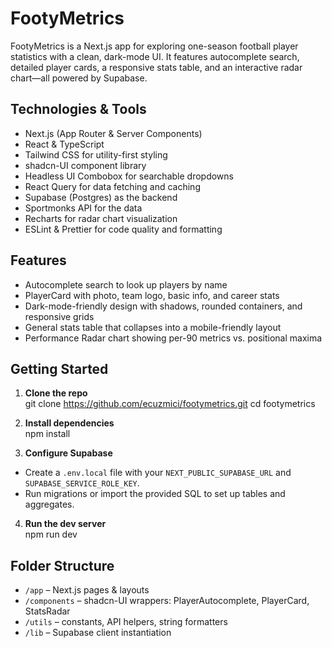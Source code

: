 # FootyMetrics

FootyMetrics is a Next.js app for exploring one-season football player statistics with a clean, dark-mode UI. It features autocomplete search, detailed player cards, a responsive stats table, and an interactive radar chart—all powered by Supabase.

## Technologies & Tools
- Next.js (App Router & Server Components)  
- React & TypeScript  
- Tailwind CSS for utility-first styling  
- shadcn-UI component library  
- Headless UI Combobox for searchable dropdowns  
- React Query for data fetching and caching  
- Supabase (Postgres) as the backend 
- Sportmonks API for the data
- Recharts for radar chart visualization  
- ESLint & Prettier for code quality and formatting  

## Features
- Autocomplete search to look up players by name  
- PlayerCard with photo, team logo, basic info, and career stats  
- Dark-mode-friendly design with shadows, rounded containers, and responsive grids  
- General stats table that collapses into a mobile-friendly layout  
- Performance Radar chart showing per-90 metrics vs. positional maxima  

## Getting Started
1. **Clone the repo**  
git clone https://github.com/ecuzmici/footymetrics.git
cd footymetrics

2. **Install dependencies**  
npm install


3. **Configure Supabase**  
- Create a `.env.local` file with your `NEXT_PUBLIC_SUPABASE_URL` and `SUPABASE_SERVICE_ROLE_KEY`.  
- Run migrations or import the provided SQL to set up tables and aggregates.  

4. **Run the dev server**  
npm run dev


## Folder Structure
- `/app` – Next.js pages & layouts  
- `/components` – shadcn-UI wrappers: PlayerAutocomplete, PlayerCard, StatsRadar  
- `/utils` – constants, API helpers, string formatters  
- `/lib` – Supabase client instantiation 
